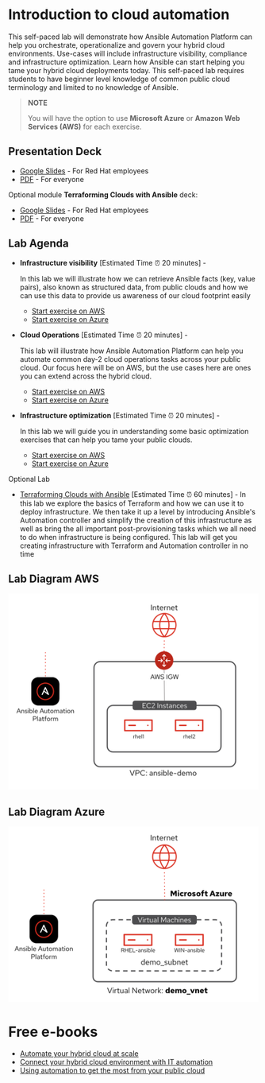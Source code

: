 # Introduction to cloud automation

This self-paced lab will demonstrate how Ansible Automation Platform can help you orchestrate, operationalize and govern your hybrid cloud environments. Use-cases will include infrastructure visibility, compliance and infrastructure optimization. Learn how Ansible can start helping you tame your hybrid cloud deployments today. This self-paced lab requires students to have beginner level knowledge of common public cloud terminology and limited to no knowledge of Ansible.

> **NOTE** 
> 
> You will have the option to use **Microsoft Azure** or **Amazon Web Services (AWS)** for each exercise.

## Presentation Deck

- [Google Slides](https://docs.google.com/presentation/d/1LNzCv16dZ9nNDrfEY-wOMd1jYAZMZlIcla_fUJLsq0U/edit?usp=sharing) - For Red Hat employees
- [PDF](decks/lab-introduction-to-cloud-automation.pdf) - For everyone

Optional module **Terraforming Clouds with Ansible** deck:
- [Google Slides](https://docs.google.com/presentation/d/1E45GsbIYHOMcQayp9F1TA7qmK0imnGd3Z4Jh8m_9svk/edit?usp=sharing) - For Red Hat employees
- [PDF](decks/lab-terraforming-clouds-with-ansible.pdf) - For everyone

## Lab Agenda

- **Infrastructure visibility** [Estimated Time ⏰ 20 minutes] - 
  
  In this lab we will illustrate how we can retrieve Ansible facts (key, value pairs), also known as structured data, from public clouds and how we can use this data to provide us awareness of our cloud footprint easily
    - [Start exercise on AWS](https://play.instruqt.com/embed/redhat/tracks/cloud-visibility?token=em_IYvE6P3BoPg-Fo50)
    - [Start exercise on  Azure](https://play.instruqt.com/embed/redhat/tracks/ansible-for-azure-infrastructure-visibility?token=em_b_TKcpWZfvC6Jbwe)
- **Cloud Operations** [Estimated Time ⏰ 20 minutes] - 
  
  This lab will illustrate how Ansible Automation Platform can help you automate common day-2 cloud operations tasks across your public cloud. Our focus here will be on AWS, but the use cases here are ones you can extend across the hybrid cloud.
     - [Start exercise on AWS](https://play.instruqt.com/embed/redhat/tracks/cloud-operations?token=em_785MP3rpLI7oAW1Y)
     - [Start exercise on Azure](https://play.instruqt.com/embed/redhat/tracks/ansible-for-azure-cloud-operations?token=em_Iea3nZSewDSNZBW7)
- **Infrastructure optimization** [Estimated Time ⏰ 20 minutes] - 
  
  In this lab we will guide you in understanding some basic optimization exercises that can help you tame your public clouds.
    - [Start exercise on AWS](https://play.instruqt.com/embed/redhat/tracks/cloud-optimization?token=em_0h2ed0VTvBXyHNA6)
    - [Start exercise on Azure](https://play.instruqt.com/embed/redhat/tracks/ansible-for-azure-infrastructure-optimization?token=em_habXtbTR9H2f9QWd)
  
Optional Lab
- [Terraforming Clouds with Ansible](https://play.instruqt.com/embed/redhat/tracks/terraform-ansible?token=em_9xhy_e8tyoPKFdab) [Estimated Time ⏰ 60 minutes] - In this lab we explore the basics of Terraform and how we can use it to deploy infrastructure. We then take it up a level by introducing Ansible's Automation controller and simplify the creation of this infrastructure as well as bring the all important post-provisioning tasks which we all need to do when infrastructure is being configured. This lab will get you creating infrastructure with Terraform and Automation controller in no time

## Lab Diagram AWS

<img src="https://github.com/IPvSean/pictures_for_github/blob/master/aws-diagram.png?raw=true" width="600px">

## Lab Diagram Azure

![azure diagram](img/azure_diagram.png)

# Free e-books

- [Automate your hybrid cloud at scale](https://www.redhat.com/en/engage/automate-hybrid-cloud-20221006)
- [Connect your hybrid cloud environment with IT automation](https://www.redhat.com/en/engage/hybrid-cloud-environment-20220412)
- [Using automation to get the most from your public cloud	](https://www.redhat.com/en/engage/automation-public-cloud-20221014)